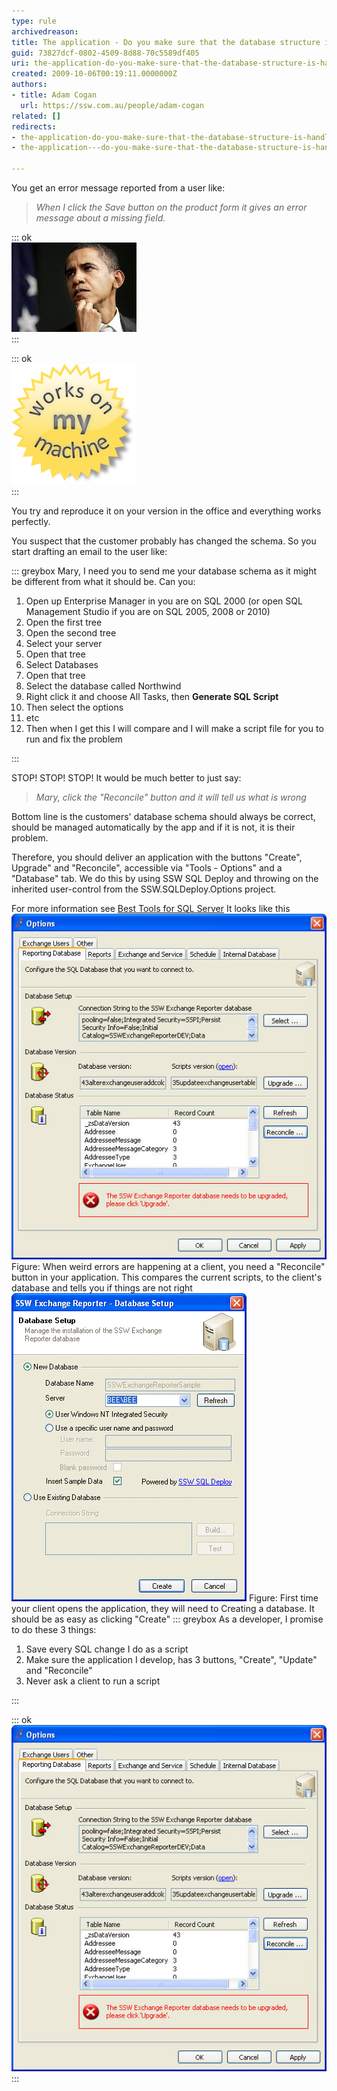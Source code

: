 ```yaml
---
type: rule
archivedreason: 
title: The application - Do you make sure that the database structure is handled automatically via 3 buttons "Create", "Upgrade" and "Reconcile"?
guid: 73827dcf-0802-4509-8d88-70c5589df405
uri: the-application-do-you-make-sure-that-the-database-structure-is-handled-automatically-via-3-buttons-create-upgrade-and-reconcile
created: 2009-10-06T00:19:11.0000000Z
authors:
- title: Adam Cogan
  url: https://ssw.com.au/people/adam-cogan
related: []
redirects:
- the-application-do-you-make-sure-that-the-database-structure-is-handled-automatically-via-3-buttons-＂create＂-＂upgrade＂-and-＂reconcile＂
- the-application---do-you-make-sure-that-the-database-structure-is-handled-automatically-via-3-buttons-create-upgrade-and-reconcile

---
```


You get an error message reported from a user like:


> *When I click the Save button on the product form it gives an error message about a missing field.*



::: ok  
![Figure: The developer thinks "what could be wrong"](ObamaThinking.jpg)  
:::


::: ok  
![Figure: The developer tests then replies "Works on my machine"](WorksOnMyMachine.png)  
:::

You try and reproduce it on your version in the office and everything works perfectly.

 You suspect that the customer probably has changed the schema. So you start drafting an email to the user like:

<!--endintro-->

::: greybox
Mary, I need you to send me your database schema as it might be different from what it should be. Can you:

1. Open up Enterprise Manager in you are on SQL 2000 (or open SQL Management Studio if you are on SQL 2005, 2008 or 2010)
2. Open the first tree
3. Open the second tree
4. Select your server
5. Open that tree
6. Select Databases
7. Open that tree
8. Select the database called Northwind
9. Right click it and choose All Tasks, then  **Generate SQL Script**
10. Then select the options
11. etc
12. Then when I get this I will compare and I will make a script file for you to run and fix the problem


:::

STOP! STOP! STOP!
 It would be much better to just say:


> *Mary, click the "Reconcile" button and it will tell us what is wrong*


Bottom line is the customers' database schema should always be correct, should be managed automatically by the app and if it is not, it is their problem.

Therefore, you should deliver an application with the buttons "Create", Upgrade" and "Reconcile", accessible via "Tools - Options" and a "Database" tab. We do this by using SSW SQL Deploy and throwing on the inherited user-control from the SSW.SQLDeploy.Options project.

For more information see [Best Tools for SQL Server](http://www.ssw.com.au/ssw/Standards/DeveloperGeneral/SQLservertools.aspx#SQLDeploy)
 It looks like this
![Reconcile](Reconcile.jpg) Figure: When weird errors are happening at a client, you need a "Reconcile" button in your application. This compares the current scripts, to the client's database and tells you if things are not right ![New database dialog](NewDatabaseDialog.jpg) Figure: First time your client opens the application, they will need to Creating a database. It should be as easy as clicking "Create"
::: greybox
As a developer, I promise to do these 3 things:
1. Save every SQL change I do as a script
2. Make sure the application I develop, has 3 buttons, "Create", "Update" and "Reconcile"
3. Never ask a client to run a script


:::


::: ok  
![Figure: Adam makes all his new developers swear in and repeat this](Reconcile.jpg)  
:::
